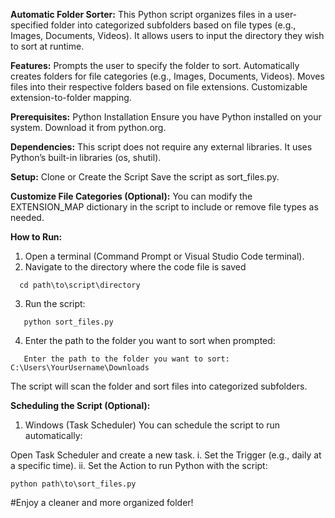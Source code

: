 **Automatic Folder Sorter:**
This Python script organizes files in a user-specified folder into categorized subfolders based on file types (e.g., Images, Documents, Videos). It allows users to input the directory they wish to sort at runtime.

**Features:**
Prompts the user to specify the folder to sort.
Automatically creates folders for file categories (e.g., Images, Documents, Videos).
Moves files into their respective folders based on file extensions.
Customizable extension-to-folder mapping.

**Prerequisites:**
Python Installation
Ensure you have Python installed on your system. Download it from python.org.

**Dependencies:**
This script does not require any external libraries. It uses Python’s built-in libraries (os, shutil).

**Setup:**
Clone or Create the Script
Save the script as sort_files.py.

**Customize File Categories (Optional):**
You can modify the EXTENSION_MAP dictionary in the script to include or remove file types as needed.

**How to Run:**
1. Open a terminal (Command Prompt or Visual Studio Code terminal).
2. Navigate to the directory where the code file is saved
```   
  cd path\to\script\directory
```
3. Run the script:
```
   python sort_files.py
```
4. Enter the path to the folder you want to sort when prompted:
```
   Enter the path to the folder you want to sort: C:\Users\YourUsername\Downloads
```
The script will scan the folder and sort files into categorized subfolders.

**Scheduling the Script (Optional):**

1. Windows (Task Scheduler)
You can schedule the script to run automatically:

Open Task Scheduler and create a new task.
 i. Set the Trigger (e.g., daily at a specific time).
 ii. Set the Action to run Python with the script:
```
python path\to\sort_files.py
```
#Enjoy a cleaner and more organized folder!
